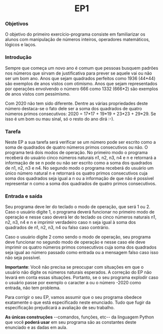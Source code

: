 <h1 align="center">EP1</h1>

<h3 align="left">Objetivos</h3>
<p align="left">O objetivo do primeiro exercício-programa consiste em familiarizar os alunos com manipulação de números inteiros, operadores matemáticos, lógicos e laços.</p>

<h3 align="left">Introdução</h2>
<p align="left">Sempre que começa um novo ano é comum que pessoas busquem padrões nos números que sirvam de justificativa para prever se aquele vai ou não ser um bom ano. Anos que sejam quadrados perfeitos como 1936 (44*44) são exemplos de anos vistos com otimismo. Anos que sejam representados por operações envolvendo o número 666 como 1332 (666*2) são exemplos de anos vistos com pessimismo.
</p>
<p align="left">Com 2020 não tem sido diferente. Dentre as várias propriedades deste número destaca-se o fato dele ser a soma dos quadrados de quatro números primos consecutivos: 2020 = 17*17 + 19*19 + 23*23 + 29*29. Se isso é um bom ou mau sinal, só o resto do ano dirá :-).
</p>

<h3 align="left">Tarefa</h2>
<p align="left">Neste EP a sua tarefa será verificar se um número pode ser escrito como a soma de quadrados de quatro números primos consecutivos ou não. O programa terá dois modos de operação. No primeiro modo o programa receberá do usuário cinco números naturais n1, n2, n3, n4 e n e retornará a informação de se n pode ou não ser escrito como a soma dos quadrados de n1, n2, n3 e n4. No segundo modo o programa receberá do usuário um único número natural n e retornará os quatro primos consecutivos cuja soma dos quadrados seja igual a n ou a informação de que não é possível representar n como a soma dos quadrados de quatro primos consecutivos.
</p>

<h3 align="left">Entrada e saída</h2>
<p align="left">Seu programa deve ler do teclado o modo de operação, que será 1 ou 2. Caso o usuário digite 1, o programa deverá funcionar no primeiro modo de operação e nesse caso deverá ler do teclado os cinco números naturais n1, n2, n3, n4 e n e imprimir verdadeiro caso n seja igual à soma dos quadrados de n1, n2, n3, n4 ou falso caso contrário.

Caso o usuário digite 2 como sendo o modo de operação, seu programa deve funcionar no segundo modo de operação e nesse caso ele deve imprimir os quatro números primos consecutivos cuja soma dos quadrados seja igual ao número passado como entrada ou a mensagem falso caso isso não seja possível.

**Importante**: Você não precisa se preocupar com situações em que o usuário não digite os números naturais esperados. A correção do EP não levará em conta essas situações. Portanto, se o seu programa explodir caso o usuário passe por exemplo o caracter a ou o número -2020 como entrada, não tem problema.

Para corrigir o seu EP, vamos assumir que o seu programa obedece exatamente o que está especificado neste enunciado. Tudo que fugir da especificação prejudicará a avaliação de seu trabalho.

**As únicas construções** --comandos, funções, etc-- da linguagem Python que você **poderá usar** em seu programa são as constantes deste enunciado e as dadas em aula.
</p>



